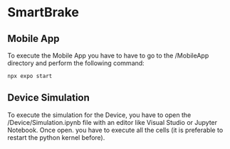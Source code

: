 # SmartBrake

## Mobile App
To execute the Mobile App you have to have to go to the /MobileApp directory and perform the following command:
~~~
npx expo start
~~~

## Device Simulation
To execute the simulation for the Device, you have to open the /Device/Simulation.ipynb file with an editor like Visual Studio or Jupyter Notebook. Once open. you have to execute all the cells (it is preferable to restart the python kernel before).